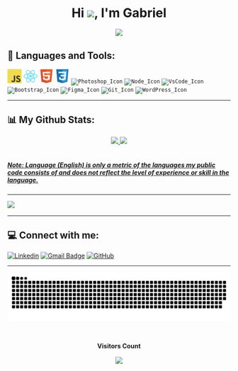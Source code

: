 <h1 align="center">Hi <img width="5%" src="https://media.tenor.com/SNL9_xhZl9oAAAAi/waving-hand-joypixels.gif"/>, I'm Gabriel</h1>

<p align="center">
    <a href="https://github.com/degabrielofi">
        <img src="https://streak-stats.demolab.com/?user=degabrielofi&theme=black-ice&hide_border=true&stroke=0000&background=060A0CD0"/>
    </a>
</p>

## 🚀 Languages and Tools:

<div style="display: inline_block">
    <code><img alt="JavaScript_Icon" height="32" src="https://raw.githubusercontent.com/github/explore/80688e429a7d4ef2fca1e82350fe8e3517d3494d/topics/javascript/javascript.png"></code>
    <code><img alt="React_Icon" height="32" src="https://raw.githubusercontent.com/devicons/devicon/master/icons/react/react-original.svg"></code>
    <code><img alt="HTML_Icon" height="32" src="https://raw.githubusercontent.com/devicons/devicon/master/icons/html5/html5-original.svg"></code>
    <code><img alt="CSS_Icon" height="32" src="https://raw.githubusercontent.com/devicons/devicon/master/icons/css3/css3-original.svg"></code>
    <code><img alt="Photoshop_Icon" height="32" src="https://cdn.jsdelivr.net/gh/devicons/devicon/icons/photoshop/photoshop-original.svg"></code>
    <code><img alt="Node_Icon" height="32" src="https://cdn.jsdelivr.net/gh/devicons/devicon/icons/nodejs/nodejs-original.svg"></code>
    <code><img alt="VsCode_Icon" height="32" src="https://cdn.jsdelivr.net/gh/devicons/devicon/icons/vscode/vscode-original.svg"></code>
    <code><img alt="Bootstrap_Icon" height="32" src="https://cdn.jsdelivr.net/gh/devicons/devicon/icons/bootstrap/bootstrap-original.svg"></code>
    <code><img alt="Figma_Icon" height="32" src="https://cdn.jsdelivr.net/gh/devicons/devicon/icons/figma/figma-original.svg"></code>
    <code><img alt="Git_Icon" height="32" src="https://cdn.jsdelivr.net/gh/devicons/devicon/icons/git/git-original.svg"></code>
    <code><img alt="WordPress_Icon" height="32" src="https://cdn.jsdelivr.net/gh/devicons/devicon/icons/wordpress/wordpress-plain.svg"></code>
</div>

---

 ##  📊 My Github Stats:

  <div align="center">
    <a href="https://github.com/degabrielofi">
    <img height="165em" src="https://github-readme-stats.vercel.app/api?username=degabrielofi&show_icons=true&theme=react&include_all_commits=true&count_private=true"/>
    <img height="165em" src="https://github-readme-stats.vercel.app/api/top-langs/?username=degabrielofi&layout=donut&langs_count=7&theme=react"/>
</div>
<br/>

<h5>Note: Language (English) is only a metric of the languages my public code consists of and does not reflect the level of experience or skill in the language. </h5>

---

  <a href="https://github.com/degabrielofi"><img src="https://github-readme-activity-graph.vercel.app/graph?username=degabrielofi&bg_color=0D1117&color=5BCDEC&line=5BCDEC&point=FFFFFF&hide_border=true" /></a>

---

  ## 💻 Connect with me: 

<div> 
 
[![Linkedin](https://img.shields.io/badge/-degabrielofi-blue?style=flat-square&logo=Linkedin&logoColor=white&link=https://www.linkedin.com/in/degabrielofi/)](https://www.linkedin.com/in/degabrielofi/)
[![Gmail Badge](https://img.shields.io/badge/-contatodegabrielofi@gmail.com-006bed?style=flat-square&logo=Gmail&logoColor=white&link=mailto:contatodegabrielofi@gmail.com)](mailto:contatodegabrielofi@gmail.com)
[![GitHub](https://img.shields.io/github/followers/degabrielofi?label=follow&style=social)](https://github.com/degabrielofi)

---
 
  ![Snake animation](https://github.com/degabrielofi/degabrielofi/blob/output/github-contribution-grid-snake.svg)
 
</div>

<div align="center">
<br><p align="centre"><b>Visitors Count</b></p>  
<p align="center"><img align="center" src="https://profile-counter.glitch.me/{degabrielofi}/count.svg" /></p> 
<br></div>
